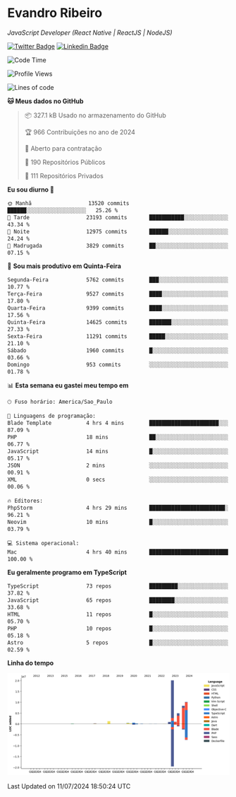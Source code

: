 # Evandro **Ribeiro**

*JavaScript Developer (React Native | ReactJS | NodeJS)*

[![Twitter Badge](https://img.shields.io/badge/-@ribeiroevandro-201B2D?style=flat-square&labelColor=201B2D&logo=twitter&logoColor=white&link=https://twitter.com/ribeiroevandro)](https://twitter.com/ribeiroevandro) 
[![Linkedin Badge](https://img.shields.io/badge/-Evandro%20Ribeiro-201B2D?style=flat-square&logo=Linkedin&logoColor=white&link=https://www.linkedin.com/in/ribeiroevandro)](https://www.linkedin.com/in/ribeiroevandro) 


<!--START_SECTION:waka-->
![Code Time](http://img.shields.io/badge/Code%20Time-4%2C006%20hrs%202%20mins-blue)

![Profile Views](http://img.shields.io/badge/Visualizac%C3%B5es%20do%20perfil-0-blue)

![Lines of code](https://img.shields.io/badge/Desde%20o%20Hello%20World%20eu%20escrevi-48.7%20million%20linhas%20de%20c%C3%B3digo-blue)

**🐱 Meus dados no GitHub** 

> 📦 327.1 kB Usado no armazenamento do GitHub 
 > 
> 🏆 966 Contribuições no ano de 2024
 > 
> 💼 Aberto para contratação
 > 
> 📜 190 Repositórios Públicos 
 > 
> 🔑 111 Repositórios Privados 
 > 
**Eu sou diurno 🐤** 

```text
🌞 Manhã                  13520 commits       ██████░░░░░░░░░░░░░░░░░░░   25.26 % 
🌆 Tarde                  23193 commits       ███████████░░░░░░░░░░░░░░   43.34 % 
🌃 Noite                  12975 commits       ██████░░░░░░░░░░░░░░░░░░░   24.24 % 
🌙 Madrugada              3829 commits        ██░░░░░░░░░░░░░░░░░░░░░░░   07.15 % 
```
📅 **Sou mais produtivo em Quinta-Feira** 

```text
Segunda-Feira            5762 commits        ███░░░░░░░░░░░░░░░░░░░░░░   10.77 % 
Terça-Feira              9527 commits        ████░░░░░░░░░░░░░░░░░░░░░   17.80 % 
Quarta-Feira             9399 commits        ████░░░░░░░░░░░░░░░░░░░░░   17.56 % 
Quinta-Feira             14625 commits       ███████░░░░░░░░░░░░░░░░░░   27.33 % 
Sexta-Feira              11291 commits       █████░░░░░░░░░░░░░░░░░░░░   21.10 % 
Sábado                   1960 commits        █░░░░░░░░░░░░░░░░░░░░░░░░   03.66 % 
Domingo                  953 commits         ░░░░░░░░░░░░░░░░░░░░░░░░░   01.78 % 
```


📊 **Esta semana eu gastei meu tempo em** 

```text
🕑︎ Fuso horário: America/Sao_Paulo

💬 Linguagens de programação: 
Blade Template           4 hrs 4 mins        ██████████████████████░░░   87.09 % 
PHP                      18 mins             ██░░░░░░░░░░░░░░░░░░░░░░░   06.77 % 
JavaScript               14 mins             █░░░░░░░░░░░░░░░░░░░░░░░░   05.17 % 
JSON                     2 mins              ░░░░░░░░░░░░░░░░░░░░░░░░░   00.91 % 
XML                      0 secs              ░░░░░░░░░░░░░░░░░░░░░░░░░   00.06 % 

🔥 Editores: 
PhpStorm                 4 hrs 29 mins       ████████████████████████░   96.21 % 
Neovim                   10 mins             █░░░░░░░░░░░░░░░░░░░░░░░░   03.79 % 

💻 Sistema operacional: 
Mac                      4 hrs 40 mins       █████████████████████████   100.00 % 
```

**Eu geralmente programo em TypeScript** 

```text
TypeScript               73 repos            █████████░░░░░░░░░░░░░░░░   37.82 % 
JavaScript               65 repos            ████████░░░░░░░░░░░░░░░░░   33.68 % 
HTML                     11 repos            █░░░░░░░░░░░░░░░░░░░░░░░░   05.70 % 
PHP                      10 repos            █░░░░░░░░░░░░░░░░░░░░░░░░   05.18 % 
Astro                    5 repos             █░░░░░░░░░░░░░░░░░░░░░░░░   02.59 % 
```



**Linha do tempo**

![Lines of Code chart](https://raw.githubusercontent.com/ribeiroevandro/ribeiroevandro/main/assets/bar_graph.png)


 Last Updated on 11/07/2024 18:50:24 UTC
<!--END_SECTION:waka-->
